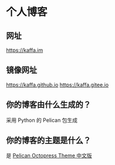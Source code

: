 
# 个人博客

## 网址

https://kaffa.im 

## 镜像网址

https://kaffa.github.io
https://kaffa.gitee.io

## 你的博客由什么生成的？

采用 Python 的 Pelican 包生成

## 你的博客的主题是什么？

是 [Pelican Octopress Theme 中文版](https://github.com/kaffa/pelican-octopress-theme-cn)






